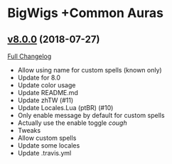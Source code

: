 # BigWigs +Common Auras

## [v8.0.0](https://github.com/BigWigsMods/BigWigs_CommonAuras/tree/v8.0.0) (2018-07-27)
[Full Changelog](https://github.com/BigWigsMods/BigWigs_CommonAuras/compare/v7.3.2...v8.0.0)

- Allow using name for custom spells (known only)  
- Update for 8.0  
- Update color usage  
- Update README.md  
- Update zhTW (#11)  
- Update Locales.Lua (ptBR) (#10)  
- Only enable message by default for custom spells  
- Actually use the enable toggle *cough*  
- Tweaks  
- Allow custom spells  
- Update some locales  
- Update .travis.yml  
